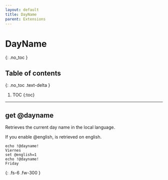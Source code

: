 ```yaml
---
layout: default
title: DayName
parent: Extensions
---
```


# DayName
{: .no_toc }

## Table of contents
{: .no_toc .text-delta }

1. TOC
{:toc}

---

## get @dayname
Retrieves the current day name in the local language.

If you enable @english, is retrieved on english.

```
echo !@dayname!
Viernes
set @english=1
echo !@dayname!
Friday
```

{: .fs-6 .fw-300 }
